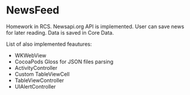 # NewsFeed
Homework in RCS. Newsapi.org API is implemented. User can save news for later reading. Data is saved in Core Data.

List of also implemented feautures:
- WKWebView
- CocoaPods Gloss for JSON files parsing
- ActivityController
- Custom TableViewCell
- TableViewController
- UIAlertController
